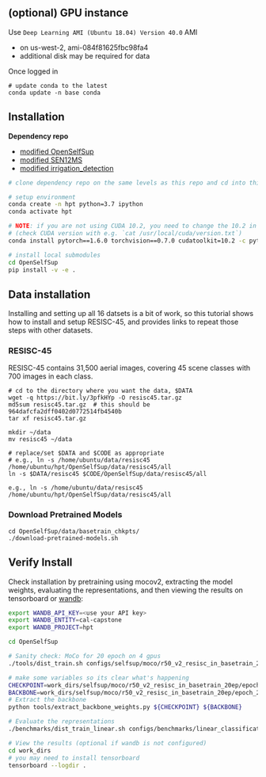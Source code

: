 

## (optional) GPU instance

Use `Deep Learning AMI (Ubuntu 18.04) Version 40.0` AMI
- on us-west-2, ami-084f81625fbc98fa4
- additional disk may be required for data 

Once logged in
```
# update conda to the latest 
conda update -n base conda 
```

## Installation

**Dependency repo**
- [modified OpenSelfSup](https://github.com/Berkeley-Data/OpenSelfSup)
- [modified SEN12MS](https://github.com/Berkeley-Data/SEN12MS) 
- [modified irrigation_detection](https://github.com/Berkeley-Data/irrigation_detection)

```bash
# clone dependency repo on the same levels as this repo and cd into this repo

# setup environment
conda create -n hpt python=3.7 ipython
conda activate hpt

# NOTE: if you are not using CUDA 10.2, you need to change the 10.2 in this command appropriately. Make sure to use torch 1.6.0
# (check CUDA version with e.g. `cat /usr/local/cuda/version.txt`)
conda install pytorch==1.6.0 torchvision==0.7.0 cudatoolkit=10.2 -c pytorch

# install local submodules
cd OpenSelfSup
pip install -v -e .
```

## Data installation

Installing and setting up all 16 datsets is a bit of work, so this tutorial shows how to install and setup RESISC-45, and provides links to repeat those steps with other datasets.

### RESISC-45
RESISC-45 contains 31,500 aerial images, covering 45 scene classes with 700 images in each class.

``` shell
# cd to the directory where you want the data, $DATA
wget -q https://bit.ly/3pfkHYp -O resisc45.tar.gz
md5sum resisc45.tar.gz  # this should be 964dafcfa2dff0402d0772514fb4540b
tar xf resisc45.tar.gz

mkdir ~/data 
mv resisc45 ~/data 

# replace/set $DATA and $CODE as appropriate 
# e.g., ln -s /home/ubuntu/data/resisc45 /home/ubuntu/hpt/OpenSelfSup/data/resisc45/all
ln -s $DATA/resisc45 $CODE/OpenSelfSup/data/resisc45/all

e.g., ln -s /home/ubuntu/data/resisc45 /home/ubuntu/hpt/OpenSelfSup/data/resisc45/all
```

### Download Pretrained Models
``` shell
cd OpenSelfSup/data/basetrain_chkpts/
./download-pretrained-models.sh
```

## Verify Install
Check installation by pretraining using mocov2, extracting the model weights, evaluating the representations, and then viewing the results on tensorboard or [wandb](https://wandb.ai/cal-capstone/hpt):


```bash
export WANDB_API_KEY=<use your API key>
export WANDB_ENTITY=cal-capstone
export WANDB_PROJECT=hpt

cd OpenSelfSup

# Sanity check: MoCo for 20 epoch on 4 gpus
./tools/dist_train.sh configs/selfsup/moco/r50_v2_resisc_in_basetrain_20ep.py 4

# make some variables so its clear what's happening
CHECKPOINT=work_dirs/selfsup/moco/r50_v2_resisc_in_basetrain_20ep/epoch_20.pth
BACKBONE=work_dirs/selfsup/moco/r50_v2_resisc_in_basetrain_20ep/epoch_20_moco_in_basetrain.pth
# Extract the backbone
python tools/extract_backbone_weights.py ${CHECKPOINT} ${BACKBONE}

# Evaluate the representations
./benchmarks/dist_train_linear.sh configs/benchmarks/linear_classification/resisc45/r50_last.py ${BACKBONE}

# View the results (optional if wandb is not configured)
cd work_dirs
# you may need to install tensorboard
tensorboard --logdir .
```